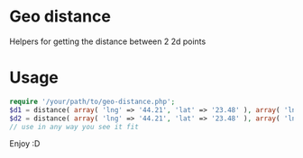 Geo distance
============
Helpers for getting the distance between 2 2d points

Usage
=====

```php
require '/your/path/to/geo-distance.php';
$d1 = distance( array( 'lng' => '44.21', 'lat' => '23.48' ), array( 'lng' => '47.10',  'lat' => '27.40' ), EARTH_RADIUS_MILES,      'slc' );
$d2 = distance( array( 'lng' => '44.21', 'lat' => '23.48' ), array( 'lng' => '47.10',  'lat' => '27.40' ), EARTH_RADIUS_KILOMETERS, 'haversine' );
// use in any way you see it fit
```

Enjoy :D